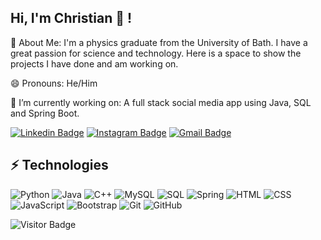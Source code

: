 ## Hi, I'm Christian 👋 !

💬 About Me:
I'm a physics graduate from the University of Bath. 
I have a great passion for science and technology.
Here is a space to show the projects I have done and am working on.

😄 Pronouns: 
He/Him

🔭 I’m currently working on:
A full stack social media app using Java, SQL and Spring Boot.

[![Linkedin Badge](https://img.shields.io/badge/-jarjatc-blue?style=flat-square&logo=Linkedin&logoColor=white&link=https://www.linkedin.com/in/jarjatc/)](www.linkedin.com/in/jarjatc/)
[![Instagram Badge](https://img.shields.io/badge/-thekrikri99-purple?style=flat-square&logo=instagram&logoColor=white&link=https://www.instagram.com/thekrikri99/)](https://www.instagram.com/thekrikri99/)
[![Gmail Badge](https://img.shields.io/badge/-jarjatc@gmail.com-c14438?style=flat-square&logo=Gmail&logoColor=white&link=mailto:jarjatc@gmail.com)](jarjatc@gmail.com)

## ⚡ Technologies

![Python](https://img.shields.io/badge/-Python-black?style=flat-square&logo=Python)
![Java](https://img.shields.io/badge/-java-E34A86?style=flat-square&logo=java)
![C++](https://img.shields.io/badge/-C++-00599C?style=flat-square&logo=c)
![MySQL](https://img.shields.io/badge/-MySQL-black?style=flat-square&logo=mysql)
![SQL](https://img.shields.io/badge/Microsoft_SQL_Server-CC2927?style=flat-square&logo=microsoft-sql-server&logoColor=white)
![Spring](https://img.shields.io/badge/Spring-6DB33F?style=flat-square&logo=spring&logoColor=white)
![HTML](https://img.shields.io/badge/HTML-239120?style=flat-square&logo=html&logoColor=white)
![CSS](https://img.shields.io/badge/CSS-239120?style=flat-square&logo=css3)
![JavaScript](https://img.shields.io/badge/-JavaScript-black?style=flat-square&logo=javascript)
![Bootstrap](https://img.shields.io/badge/-Bootstrap-563D7C?style=flat-square&logo=bootstrap)
![Git](https://img.shields.io/badge/-Git-black?style=flat-square&logo=git)
![GitHub](https://img.shields.io/badge/-GitHub-181717?style=flat-square&logo=github)



![Visitor Badge](https://visitor-badge.laobi.icu/badge?page_id=jarjc001.jarjc001)

<!--
**jarjc001/jarjc001** is a ✨ _special_ ✨ repository because its `README.md` (this file) appears on your GitHub profile.

Here are some ideas to get you started:

- 🔭 I’m currently working on ...
- 🌱 I’m currently learning ...
- 👯 I’m looking to collaborate on ...
- 🤔 I’m looking for help with ...
- 💬 Ask me about ...
- 📫 How to reach me: ...
- 😄 Pronouns: ...
- ⚡ Fun fact: ...
-->
